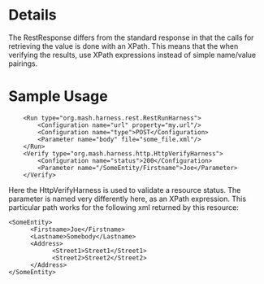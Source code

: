 # Details #
The RestResponse differs from the standard response in that the calls for retrieving the value is done with an XPath.  This means that the when verifying the results, use XPath expressions instead of simple name/value pairings.

# Sample Usage #
```
    <Run type="org.mash.harness.rest.RestRunHarness">
        <Configuration name="url" property="my.url"/>
        <Configuration name="type">POST</Configuration>
        <Parameter name="body" file="some_file.xml"/>
    </Run>
    <Verify type="org.mash.harness.http.HttpVerifyHarness">
        <Configuration name="status">200</Configuration>
        <Parameter name="/SomeEntity/Firstname">Joe</Parameter>
    </Verify>
```

Here the HttpVerifyHarness is used to validate a resource status.  The parameter is named very differently here, as an XPath expression.  This particular path works for the following xml returned by this resource:
```
<SomeEntity>
      <Firstname>Joe</Firstname>
      <Lastname>Somebody</Lastname>
      <Address>
            <Street1>Street1</Street1>
            <Street2>Street2</Street2>
      </Address>
</SomeEntity>
```